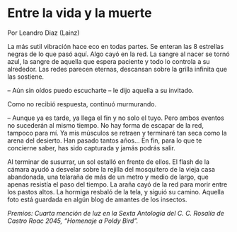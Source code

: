 # Entre la vida y la muerte
Por Leandro Diaz (Lainz)

La más sutil vibración hace eco en todas partes. Se enteran las 8 estrellas negras de lo que pasó aquí. Algo cayó en la red. La sangre al nacer se tornó azul, la sangre de aquella que espera paciente y todo lo controla a su alrededor. Las redes parecen eternas, descansan sobre la grilla infinita que las sostiene.

 – Aún sin oídos puedo escucharte – le dijo aquella a su invitado.

Como no recibió respuesta, continuó murmurando.

 – Aunque ya es tarde, ya llega el fin y no solo el tuyo. Pero ambos eventos no sucederán al mismo tiempo. No hay forma de escapar de la red, tampoco para mí. Ya mis músculos se retraen y terminaré tan seca como la arena del desierto. Han pasado tantos años… En fin, para lo que te concierne saber, has sido capturada y jamás podrás salir.

Al terminar de susurrar, un sol estalló en frente de ellos. El flash de la cámara ayudó a desvelar sobre la rejilla del mosquitero de la vieja casa abandonada, una telaraña de más de un metro y medio de largo, que apenas resistía el paso del tiempo. La araña cayó de la red para morir entre los pastos altos. La hormiga resbaló de la tela, y siguió su camino. Aquella foto está guardada en algún blog de amantes de los insectos.

*Premios: Cuarta mención de luz en la Sexta Antología del C. C. Rosalía de Castro Roac 2045, “Homenaje a Poldy Bird”.*
